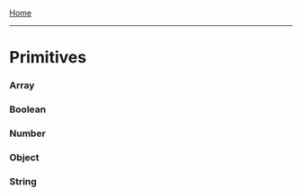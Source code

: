 [Home](../README.md)

<hr>

# Primitives

### Array

### Boolean

### Number

### Object

### String